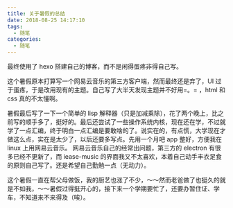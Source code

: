 ```yaml
---
title: 关于暑假的总结
date: 2018-08-25 14:17:10
tags:
  - 随笔
categories:
  - 随笔
---
```


最终使用了 hexo 搭建自己的博客，而不是闲得蛋疼非得自己写。

这个暑假原本打算写一个网易云音乐的第三方客户端，然而最终还是弃了，UI 过于蛋疼，于是改用现有的主题。自己写了大半天发现主题并不好用=。= ，html 和 css 真的不太懂啊。

<!--more-->

暑假最后写了一下一个简单的 lisp 解释器（只是加减乘除），花了两个晚上，比之前写的顺手多了，挺好的。最后还尝试了一些操作系统内核，现在还在学，不过就学了一点汇编，终于明白一点汇编是要敢啥的了。说实在的，有点慌，大学现在才做这么点，实在是太少了，以后还要多写点。先用一个月吧 app 整好，方便我在 linux 上用网易云音乐。
网易云音乐自己的经常出问题，第三方的 electron 有很多已经不更新了，而 iease-music 的界面我又不太喜欢，本着自己动手丰衣足食的原则自己写了。还是希望自己勤勉一点（无动力）。

这个暑假一直在帮父母做饭，我的厨艺也涨了不少，～～然而老爸做了也挺久的就是不如我，～～暑假过得挺开心的，接下来一个学期要忙了，还要办暂住证、学车，不知道来不来得及（唉）。
